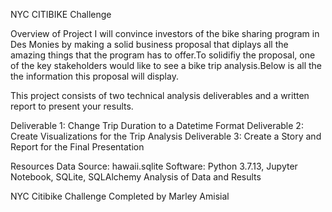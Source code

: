 NYC CITIBIKE Challenge

Overview of Project
I will convince investors of the bike sharing program in Des Monies by making a solid business proposal that diplays all the amazing things that the program has to offer.To solidifiy the proposal, one of the key stakeholders would like to see a bike trip analysis.Below is all the the information this proposal will display.

This project consists of two technical analysis deliverables and a written report to present your results. 

Deliverable 1: Change Trip Duration to a Datetime Format
Deliverable 2: Create Visualizations for the Trip Analysis
Deliverable 3: Create a Story and Report for the Final Presentation


Resources
Data Source: hawaii.sqlite
Software: Python 3.7.13, Jupyter Notebook, SQLite, SQLAlchemy
Analysis of Data and Results

NYC Citibike Challenge Completed by Marley Amisial

